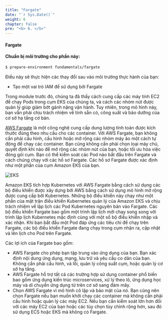```yaml
---
title: "Fargate"
date: "`r Sys.Date()`"
weight: 6
chapter: false
pre: "<b> 6. </b>"
---
```


#### Fargate

#### Chuẩn bị môi trường cho phần này:

```bash timeout=400 wait=30
$ prepare-environment fundamentals/fargate
```

Điều này sẽ thực hiện các thay đổi sau vào môi trường thực hành của bạn:

- Tạo một vai trò IAM để sử dụng bởi Fargate

Trong module trước đó, chúng ta đã thấy cách cung cấp các máy tính EC2 để chạy Pods trong cụm EKS của chúng ta, và cách các nhóm nút được quản lý giúp giảm bớt gánh nặng vận hành. Tuy nhiên, trong mô hình này, bạn vẫn phải chịu trách nhiệm về tính sẵn có, công suất và bảo dưỡng của cơ sở hạ tầng cơ bản.

[AWS Fargate](https://aws.amazon.com/fargate/) là một công nghệ cung cấp dung lượng tính toán được kích thước đúng theo nhu cầu cho các container. Với AWS Fargate, bạn không cần phải cấu hình, cấu hình hoặc mở rộng các nhóm máy ảo một cách tự động để chạy các container. Bạn cũng không cần phải chọn loại máy chủ, quyết định khi nào để mở rộng các nhóm nút của bạn, hoặc tối ưu hóa việc đóng gói cụm. Bạn có thể kiểm soát các Pod nào bắt đầu trên Fargate và cách chúng chạy với các hồ sơ Fargate. Các hồ sơ Fargate được xác định như một phần của cụm Amazon EKS của bạn.

![EKS](/EKS-Workshop-3/images/4/00012.png?featherlight=false&width=90pc)

Amazon EKS tích hợp Kubernetes với AWS Fargate bằng cách sử dụng các bộ điều khiển được xây dựng bởi AWS bằng cách sử dụng mô hình mở rộng được cung cấp bởi Kubernetes. Những bộ điều khiển này chạy như một phần của mặt trận điều khiển Kubernetes quản lý của Amazon EKS và chịu trách nhiệm về lập lịch các Pod Kubernetes nguyên bản vào Fargate. Các bộ điều khiển Fargate bao gồm một trình lập lịch mới chạy song song với trình lập lịch Kubernetes mặc định cùng với một số bộ điều khiển nhập và xác nhận. Khi bạn bắt đầu một Pod đáp ứng các tiêu chí để chạy trên Fargate, các bộ điều khiển Fargate đang chạy trong cụm nhận ra, cập nhật và lên lịch cho Pod trên Fargate.

Các lợi ích của Fargate bao gồm:

- AWS Fargate cho phép bạn tập trung vào ứng dụng của bạn. Bạn xác định nội dung ứng dụng, mạng, lưu trữ và yêu cầu co dãn của bạn. Không cần phải cấu hình, vá lỗi, quản lý công suất cụm, hoặc quản lý cơ sở hạ tầng.
- AWS Fargate hỗ trợ tất cả các trường hợp sử dụng container phổ biến bao gồm ứng dụng kiến trúc microservices, xử lý theo lô, ứng dụng học máy và di chuyển ứng dụng từ trên cơ sở sang đám mây.
- Chọn AWS Fargate vì mô hình cô lập và bảo mật của nó. Bạn cũng nên chọn Fargate nếu bạn muốn khởi chạy các container mà không cần phải cấu hình hoặc quản lý các máy EC2. Nếu bạn cần kiểm soát lớn hơn đối với các máy EC2 của bạn hoặc các tùy chọn tùy chỉnh rộng hơn, sau đó sử dụng ECS hoặc EKS mà không có Fargate.
